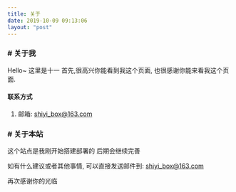 ```yaml
---
title: 关于
date: 2019-10-09 09:13:06
layout: "post"
---
```


### # 关于我
Hello~ 这里是十一
首先,很高兴你能看到我这个页面,
也很感谢你能来看我这个页面.

#### 联系方式
1. 邮箱: [shiyi_box@163.com](mailto:shiyi_box@163.com)

### # 关于本站

这个站点是我刚开始搭建部署的
后期会继续完善

如有什么建议或者其他事情,
可以直接发送邮件到:
[shiyi_box@163.com](mailto:shiyi_box@163.com)

再次感谢你的光临